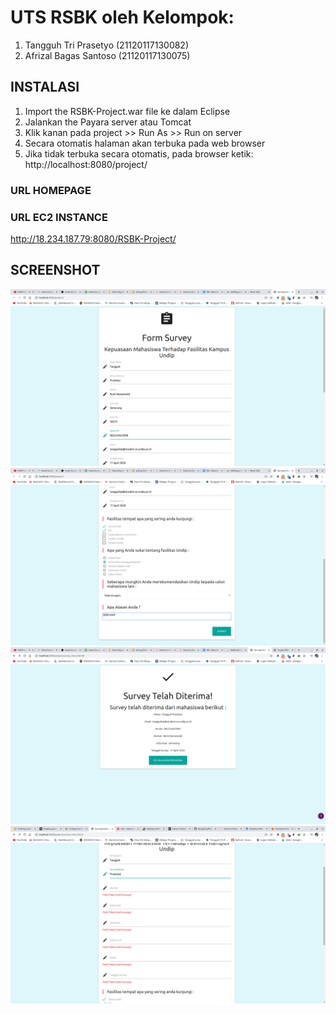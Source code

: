 # UTS RSBK oleh Kelompok:
1. Tangguh Tri Prasetyo (21120117130082)
2. Afrizal Bagas Santoso (21120117130075)

## INSTALASI
1. Import the RSBK-Project.war file ke dalam Eclipse 
2. Jalankan the Payara server atau Tomcat 
3. Klik kanan pada project >> Run As >> Run on server
4. Secara otomatis halaman akan terbuka pada web browser 
4. Jika tidak terbuka secara otomatis, pada browser ketik: http://localhost:8080/project/ 

### URL HOMEPAGE

### URL EC2 INSTANCE
http://18.234.187.79:8080/RSBK-Project/

## SCREENSHOT
![Alt text](/survey_1.png?raw=true "Survey Mahasiswa 1")
![Alt text](/survey_2.png?raw=true "Survey Mahasiswa 2")
![Alt text](/survey_3.png?raw=true "Survey Mahasiswa 3")
![Alt text](/survey_4.png?raw=true "Survey Mahasiswa 4")
